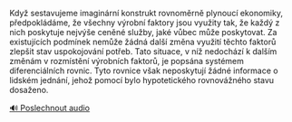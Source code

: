 
Když sestavujeme imaginární konstrukt rovnoměrně plynoucí ekonomiky, předpokládáme, že všechny výrobní faktory jsou využity tak, že každý z nich poskytuje nejvýše ceněné služby, jaké vůbec může poskytovat. Za existujících podmínek nemůže žádná další změna využití těchto faktorů zlepšit stav uspokojování potřeb. Tato situace, v níž nedochází k dalším změnám v rozmístění výrobních faktorů, je popsána systémem diferenciálních rovnic. Tyto rovnice však neposkytují žádné informace o lidském jednání, jehož pomocí bylo hypotetického rovnovážného stavu dosaženo.

[🔊 Poslechnout audio](/data/7-paragraphs/audio/chapter_143/para_005-Kdy-sestavujeme-imaginrn-konstrukt-rovnomrn-p.mp3)
